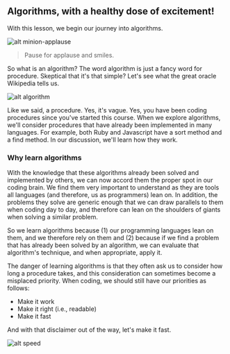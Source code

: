 ## Algorithms, with a healthy dose of excitement!

With this lesson, we begin our journey into algorithms.  

![alt minion-applause](	https://s3-us-west-2.amazonaws.com/curriculum-content/web-development/algorithms/minions_applause.jpg)
> Pause for applause and smiles.  

So what is an algorithm?  The word algorithm is just a fancy word for procedure.  Skeptical that it's that simple?  Let's see what the great oracle Wikipedia tells us.


![alt algorithm](https://s3-us-west-2.amazonaws.com/curriculum-content/web-development/algorithms/algorithm.jpg)

Like we said, a procedure.  Yes, it's vague.  Yes, you have been coding procedures since you've started this course.  When we explore algorithms, we'll consider procedures that have already been implemented in many languages.  For example, both Ruby and Javascript have a sort method and a find method.  In our discussion, we'll learn how they work.

### Why learn algorithms

With the knowledge that these algorithms already been solved and implemented by others, we can now accord them the proper spot in our coding brain.  We find them very important to understand as they are tools all languages (and therefore, us as programmers) lean on.  In addition, the problems they solve are generic enough that we can draw parallels to them when coding day to day, and therefore can lean on the shoulders of giants when solving a similar problem.  

So we learn algorithms because (1) our programming languages lean on them, and we therefore rely on them and (2) because if we find a problem that has already been solved by an algorithm, we can evaluate that algorithm's technique, and when appropriate, apply it.  

The danger of learning algorithms is that they often ask us to consider how long a procedure takes, and this consideration can sometimes become a misplaced priority.  When coding, we should still have our priorities as follows:

  * Make it work
  * Make it right (i.e., readable)
  * Make it fast

And with that disclaimer out of the way, let's make it fast.

![alt speed](	https://s3-us-west-2.amazonaws.com/curriculum-content/web-development/algorithms/increase-website-speed.jpg)

